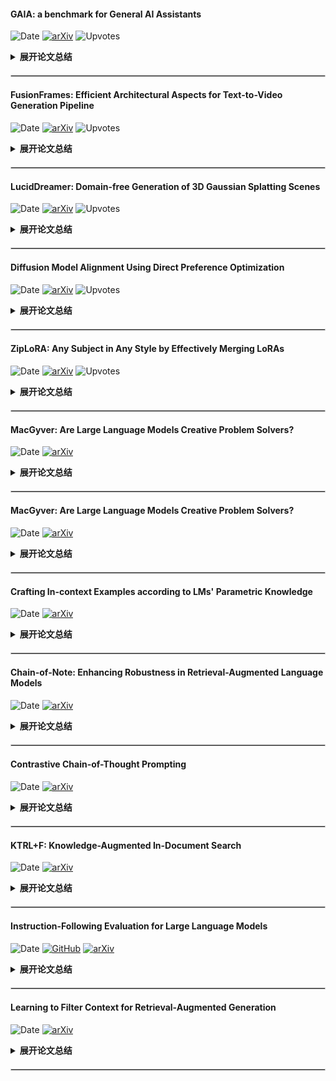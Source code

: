 #### GAIA: a benchmark for General AI Assistants
![Date](https://img.shields.io/badge/Date-2023--11--23-blue) [![arXiv](https://img.shields.io/badge/arXiv-Paper-%23D2691E?logo=arxiv)](http://arxiv.org/pdf/2311.12983v1) ![Upvotes](https://img.shields.io/badge/upvotes-97.0-green)

<details>
<summary style="font-weight: bold; cursor: pointer;">展开论文总结</summary>

<div align="center">
<img src="https://cdn-uploads.huggingface.co/production/uploads/60f1abe7544c2adfd699860c/0AEaFLBo3vO3BM3CsYsTC.png" title="Title" width="660" />
</div>

#### 背景
- **背景**       
    文章介绍了 GAIA（General AI Assistants），一种针对人工智能助理的新基准测试。GAIA 提出了现实世界中的问题，这些问题涉及多种基本能力，如推理、处理多模态信息、网络浏览和工具使用。这些问题对人类来说概念上简单，但对高级AI系统则构成挑战。人类参与者在这些测试中的成功率为92%，而配备插件的 GPT-4 只有15%的成功率。这显示了人工智能系统在处理复杂任务时与人类的巨大差异，尽管它们在法律或化学等需要专业技能的领域超越了人类。

- **已有的工作**    
    目前的趋势是寻找对人类来说越来越难的任务，并用这些挑战性更高的任务来测试大型语言模型（LLMs）。然而，对人类而言难度较高的任务并不一定难于最新的人工智能系统。例如，尽管MMLU或GSM8k这样的基准测试难度较高，但由于LLMs迅速进步（可能还有数据污染的问题），这些测试已经接近被解决。此外，开放式生成通常需要人工或基于模型的评价，而当任务复杂度提升时，人工评价将变得越来越不可行。另一方面，基于模型的评价本质上依赖于更强大的模型，因此无法评估新的最先进模型，还可能存在偏好首选项之类的微妙偏差。因此，评价新的人工智能系统需要重新考虑基准测试标准。

#### 核心贡献
- **提出了一个xxx**
    - **挑战1：提出并解决学术界没有重视的问题**
        GAIA 提出了一个与众不同的理念，即给 AI 系统提出概念上简单但实际执行起来需要准确执行复杂动作序列的任务，它们能够避免目前LLMs评价中的缺陷，如对真实世界中的问题提出挑战、便于理解非专家评分的任务简单性、非游戏性和易于使用性。GAIA基准测试通过这些特点提高了AI系统评价的有效性和可靠性。

    - **挑战2：工具使用或多模态性等复杂任务的安全性**
        GAIA 还注重如何设计问题和相关挑战，以便社区可以进一步扩展基准测试，以覆盖新兴问题，例如与工具使用或处理多模态信息相关的安全性问题。这样的设计使得生成的任务既有用于实际场景中的根基，也满足了评估AI助理时对于广泛和不确定世界的需求。

#### 实现与部署
文章中还没有涉及到具体的实现与部署或评估结果，因此无法提供这方面的信息。根据文章的结构，这些内容可能出现在“Evaluation”、“LLMs results on GAIA”以及“Extended evaluation”等部分，但需要进一步阅读全文以了解与相关工作的具体对比。

#### 总结
GAIA 是一项针对通用人工智能助理的基准测试，其目的在于提出真实世界的挑战性问题，并避开传统 LLMs 评价中的许多陷阱。该基准测试强调任务对人类简单而对AI难度较大，以此来评估AI的执行复杂行动序列的准确能力，这些任务在设计上无法简单地通过暴力方法得以解决。GAIA 还考虑了如何扩展基准测试，并探讨了一些最先进的助理的成功与短板，展示了增强 LLMs 的潜力。最终，文章旨在设立一个开发者问题集，为人工智能研究提供一个可扩展的基准测试平台。
</details>

<hr style="border:0.5px solid #CCCCCC; margin-top: 20px; margin-bottom: 20px;"/>

#### FusionFrames: Efficient Architectural Aspects for Text-to-Video Generation Pipeline
![Date](https://img.shields.io/badge/Date-2023--11--23-blue) [![arXiv](https://img.shields.io/badge/arXiv-Paper-%23D2691E?logo=arxiv)](http://arxiv.org/pdf/2311.13073v1) ![Upvotes](https://img.shields.io/badge/upvotes-41.0-green)

<details>
<summary style="font-weight: bold; cursor: pointer;">展开论文总结</summary>

<div align="center">
<img src="https://cdn-uploads.huggingface.co/production/uploads/60f1abe7544c2adfd699860c/PdO3FTxhxP68aqevsJIaB.gif" title="Title" width="660" />
</div>

#### 背景
- **背景**       
    文章探讨了在人工智能研究中占有显著地位的多媒体生成方法，尤其是文本到图像转换模型在近些年取得的高质量成果。然而，视频合成方法最近才开始发展。

- **已有的工作**
    尽管文本到图像的模型取得了进步，但视频合成领域仍面临诸如计算成本、对大规模高质量文本+视频数据集的需求等问题。这些数据集对于全面了解训练过程中的所有生成可能性是不足的。此外，视频生成要求不仅每帧的视觉质量高，还需要在语义内容上一致，以及相邻帧物体的平滑过渡和正确的运动物理。这些方面的关键是时域信息的处理。

#### 核心贡献
- **提出了一个基于文本到图像扩散模型的新型两阶段潜在扩散文本到视频生成架构**
    - **挑战1：关键帧合成与视频剧情线索的形成**
        这个挑战通常涉及到如何有效地描绘视频的主要故事线。文章提出了一个解决方案，通过比较几种时域条件化方法，结果显示使用独立的时域块而非时域层可以在反映视频生成质量的指标和人类偏好方面具有优势。

    - **挑战2：插值帧生成以及场景和对象的平滑运动**
        文章提出了一个有效的插值架构，与其他流行的被遮蔽帧插值架构相比，文章提出的架构运行速度更快，能更高效地生成高保真插值帧。此外，文章还评估了构建基于MoVQ的视频解码器的不同架构选项，以提高相邻帧的一致性，获得更高的PSNR、SSIM、MSE和LPIPS分数。

#### 实现与部署
根据文章中的实验结果，提出的视频生成管道在与现有解决方案的比较中取得了顶尖成绩，在所有解决方案中排名前两位，在开源解决方案中排名第一，其CLIPSIM得分为0.2976，FVD得分为433.054。这表明文章提出的文本到视频生成管道在视觉质量、时间一致性和计算效率方面具有显著优势。此外，文章还展示了所提出的插值模型架构的效率，它比其他流行的被遮蔽帧插值架构高出三倍以上的运行速度，同时生成了更高质量的插值帧。

#### 总结
总体而言，该论文提出了一个新型两阶段潜在扩散的文本到视频生成架构，解决了关键帧合成和插值帧生成中存在的问题，通过使用独立的时域块和有效的插值架构，减少了计算成本，并在多个质量指标上取得了优于现有技术的表现。此外，论文还针对视频解码器设计了不同的架构选项，进一步优化了视频的一致性和整体质量。
</details>

<hr style="border:0.5px solid #CCCCCC; margin-top: 20px; margin-bottom: 20px;"/>

#### LucidDreamer: Domain-free Generation of 3D Gaussian Splatting Scenes
![Date](https://img.shields.io/badge/Date-2023--11--23-blue) [![arXiv](https://img.shields.io/badge/arXiv-Paper-%23D2691E?logo=arxiv)](http://arxiv.org/pdf/2311.13384v2) ![Upvotes](https://img.shields.io/badge/upvotes-32.0-green)

<details>
<summary style="font-weight: bold; cursor: pointer;">展开论文总结</summary>

<div align="center">
<img src="https://cdn-uploads.huggingface.co/production/uploads/60f1abe7544c2adfd699860c/cqiIO-xwwkD699LC0bfZc.png" title="Title" width="660" />
</div>

#### 背景
- **背景**       
    文章介绍了现有的场景生成模型存在的问题，即目标场景的范围受到训练数据集限制的局限性。相比之下，LucidDreamer模型能以更广泛的输入条件生成更为真实、更高分辨率的3D场景。例如，它可以根据仅仅提供的文本提示生成与文本相关的场景，也能在维持输入图像风格的同时生成场景，而不是仅仅复制训练数据集的风格。

- **已有的工作**
    已有的场景生成模型因为严重依赖特定的训练数据集，所以在风格多样性和适应性上存在限制。现有模型倾向于生成与训练集风格相似的场景，而不是根据输入图像来适应性地生成。

#### 核心贡献
- **提出了一个名为LucidDreamer的模型**
    - **挑战1：保持输入图像的风格与输入文本的相关性**
        为了解决这一挑战，LucidDreamer模型能够根据文本提示生成相关场景，并且能够保持输入图像的风格，这是先前的模型所做不到的。

    - **挑战2：在移动3D点云时避免形状扭曲与点云与图像的错位**
        LucidDreamer采用了一种约束点移动的方法，并使用插值算法来保持整体形状，从而缓解了因直接移动点而可能产生的点云形状扭曲和点云与图像不匹配的问题。

#### 实现与部署
LucidDreamer模型不需要特定的训练数据集进行模型训练，它是针对每个输入优化的。文本输入是随机生成的文本提示，用于使用Stable Diffusion生成第一张图像。针对RGB输入，它使用真实或生成的高质量图像。在使用RGBD输入的情形下，使用ScanNet和NYUdepth数据集，因为这两个数据集提供了真实的深度图。

在实验中，这项工作展示了LucidDreamer在多个方面的优越性和高度可泛化性，推荐读者查看补充材料中的视频以完整体会模型的强大之处。LucidDreamer能够考虑输入样式生成一致和高质量的3D场景，且支持多种输入类型。无论是通过文本或RGB图像生成，或是通过多种条件组合和变化，LucidDreamer都能更轻松地创造所需的3D场景。

与RGBD2模型相比，LucidDreamer在质量上具有优势。论文中使用了不同领域的三张图像进行评估：使用Stable Diffusion生成的图像、ScanNet以及NYUdepth。评估结果表明，LucidDreamer模型在生成场景方面比RGBD2展现出更好的逼真度。

#### 总结
LucidDreamer是一个能够用于生成逼真而且分辨率更高的3D场景的模型。它优于现有的场景生成模型，因为它不依赖特定的训练数据集，并能够适应多种输入样式。LucidDreamer通过约束点云的移动和使用插值算法，克服了形状扭曲和点云与图像错位的问题，从而在操纵3D空间中的点云时保持了场景的真实感和一致性。在实验中明显展示了其优越性和高泛化能力。
</details>

<hr style="border:0.5px solid #CCCCCC; margin-top: 20px; margin-bottom: 20px;"/>

#### Diffusion Model Alignment Using Direct Preference Optimization
![Date](https://img.shields.io/badge/Date-2023--11--23-blue) [![arXiv](https://img.shields.io/badge/arXiv-Paper-%23D2691E?logo=arxiv)](http://arxiv.org/pdf/2311.12908v1) ![Upvotes](https://img.shields.io/badge/upvotes-25.0-green)

<details>
<summary style="font-weight: bold; cursor: pointer;">展开论文总结</summary>

<div align="center">
<img src="https://cdn-uploads.huggingface.co/production/uploads/60f1abe7544c2adfd699860c/pi324wWiMEwY3iCA7LrUd.png" title="Title" width="660" />
</div>

#### 背景
- **背景**
    该文章介绍了文本至图像扩散模型（text-to-image diffusion models）与语言模型（LLMs）在用户偏好学习方面的不同。与LLMs不同，这一领域内的扩散模型很少涉足用户偏好学习，常见的方法是用优质图像和文字说明预训练模型以改进视觉吸引力和文本对齐。

- **已有的工作**
    现有的工作没有充分探索在开放词汇环境中对大规模人类反馈进行泛化的方法，已有的RL方法在词汇扩大时效果下降。

#### 核心贡献
- **提出了一个Diffusion-DPO框架**
    - **挑战1：用人类比较数据优化扩散模型**
        扩散模型通常没有包含学习自人类偏好的阶段，作者提出一个解决方案——Diffusion-DPO，这是从直接优化偏好（Direct Preference Optimization）演化而来的方法，可以用来直接根据人类比较数据优化扩散模型，实现了将对人类偏好的直接优化应用于扩散模型，提供了一种新颖的扩散模型数据似然定义，并导出了一个可微分目标。

    - **挑战2：实现图像升级与文字提示对齐**
        新方法在人类评估者中得到了更高的评价，提升了图像的视觉吸引力和文字提示的对齐性。

#### 实现与部署
使用851K对人群外包偏好配对数据集(Pick-a-Pic dataset)来对最新的Stable Diffusion XL (SDXL)-1.0模型基础版进行微调。利用DPO微调的SDXL图像相比于SDXL基础和额外细节改善版模型在人类评估中表现更优，69%的时间内人类评价者更偏好DPO微调后的图像。本研究所提出的方法还包括一个利用AI反馈进行训练的变体，其性能与基于人类偏好的训练表现相当，能够打开使用AI反馈扩展扩散模型对齐方法的大门。

#### 总结
本文提出了一个名为Diffusion-DPO的方法，其通过直接优化基于人类比较数据的模型来实现对扩散模型与人类偏好的对齐。此外，文章也探索了基于AI反馈的训练，取得了与基于人类偏好训练相媲美的成绩。这明显提升了模型在视觉吸引力和文本对齐方面的性能，为利用AI反馈扩展扩散模型对齐方法提供了新的途径。
</details>

<hr style="border:0.5px solid #CCCCCC; margin-top: 20px; margin-bottom: 20px;"/>

#### ZipLoRA: Any Subject in Any Style by Effectively Merging LoRAs
![Date](https://img.shields.io/badge/Date-2023--11--23-blue) [![arXiv](https://img.shields.io/badge/arXiv-Paper-%23D2691E?logo=arxiv)](http://arxiv.org/pdf/2311.13600v1) ![Upvotes](https://img.shields.io/badge/upvotes-20.0-green)

<details>
<summary style="font-weight: bold; cursor: pointer;">展开论文总结</summary>

<div align="center">
<img src="https://cdn-uploads.huggingface.co/production/uploads/60f1abe7544c2adfd699860c/hQ5rjnbiKJMBrme8qEWTv.png" title="Title" width="660" />
</div>

#### 背景
- **背景**       
    文章探讨了通过扩散模型（diffusion models）进行图像生成，并突出了个性化方法如DreamBooth与StyleDrop，它们能够基于特定概念的图像微调基础扩散模型以在各种上下文中生成新的作品。然而，生成特定用户提供的主题（subject）与特定用户提供的风格（style）相结合的图像是一项尚未解决的挑战。

- **已有的工作**
    尽管个性化方法在独立的主题或风格生成上取得了成功，但很难有效地合并这些个性化设置以生成同时具有特定主题和风格的图像。现有方法例如结合使用Subject LoRAs和Style LoRAs进行线性组合以控制每个LoRA的“强度”，但这种方法不仅缺乏鲁棒性，而且耗时且容易出错。

#### 核心贡献
- **提出了一个名为ZipLoRA的新方法**
    - **挑战1：高效合并主题与风格LoRAs**
        当前方法无法可靠地在保持主题真实性或风格真实性的同时合并主题和风格LoRAs。文章提出的ZipLoRA通过一个优化过程，选择独立的合并系数来组合两个LoRAs，类似拉链那样有效地合并两方面的特性。

    - **挑战2：降低参数调整和时间消耗**
        ZipLoRA不需要任何手动调整超参数或合并权重，这一特性使得该方法不仅高效而且易于使用。

#### 实现与部署
ZipLoRA采用了最新发布的Stable Diffusion XL模型，并基于三个重要观察结果进行设计和实施。首先，该模型能够使用单一示例图像来学习风格；其次，LoRA权重通常是稀疏的，其中绝大多数元素的大小很小，对生成质量和真实性的影响很小；最后，两个独立训练的LoRAs的权重矩阵列之间可能存在不同程度的“对齐”，直接求和高度对齐的列会降低合并模型的性能。ZipLoRA能够在一系列的主题和风格LoRAs上持续工作，允许用户和艺术家轻松结合他们选择的公共可用主题和风格LoRAs。实验显示ZipLoRA在广泛的主题和风格组合上能够生成引人注目的结果，并在主题和风格的真实性方面对基准线进行了有意义的改进，同时保留了重新定义的能力。

#### 总结
文章提出了一种名为ZipLoRA的新策略，旨在通过一个优化过程有效地合并独立训练的主题和风格LoRAs，从而能够生成任何用户提供的主题风格的组合。ZipLoRA对生成任何特定主题和风格的图像这一开放性研究问题提供了创新的解决方案，且由于其无需手动超参数调整，使用起来更加简便高效。实验证明该方法在保持主题和风格真实性的同时，相比于现有方法和其他基本方法而言，具有更好的生成质量和鲁棒性。
</details>

<hr style="border:0.5px solid #CCCCCC; margin-top: 20px; margin-bottom: 20px;"/>

#### MacGyver: Are Large Language Models Creative Problem Solvers?
![Date](https://img.shields.io/badge/Date-2023--11--16-blue) [![arXiv](https://img.shields.io/badge/arXiv-Paper-%23D2691E?logo=arxiv)](http://arxiv.org/pdf/2311.09682v1) <details>
<summary style="font-weight: bold; cursor: pointer;">展开论文总结</summary>

#### 背景
- **背景**       
    文章探究了现代大型语言模型（LLMs）在接受约束的环境中解决问题的创造性，特别是克服心理学中所称的“功能固定性”偏见，使用熟悉的物体以创新或非传统方式解决问题【6†source】。

- **已有的工作**
    现有的自动化评估技术不能准确衡量解决方案的有效性，所以研究者们招募了人类评估员来评价GPT-4在MACGYVER数据集上的表现【15†source】。

#### 核心贡献
- **提出了名为MACGYVER的数据集**
    - **挑战1：如何生成适合LLMs的创造性问题解决任务?**
        创建这类问题需要突破思维常规。研究者们通过结合GPT-4的生成能力和人类评审员的验证能力，设计了一个高效的流程来创建MACGYVER数据集。这个数据集包含1600个旨在触发功能固定性，需要创新思考的实际问题【8†source】。

    - **挑战2：如何量化和评估LLMs在处理这些任务时的表现?**
        自动化评估的局限性导致了需人类注释者基于的评估系统来评价GPT-4提出的解决方案的可行性和效率【15†source】。

#### 实现与部署
研究者们从七个不同的LLMs收集了机器解决方案，并对GPT-4进行了额外的评估以准确地与人类表现进行比较。对于每个问题，平均提取了四个GPT-4解决方案，并采用核聚变采样策略从每个API调用中返回最高概率的答案序列。人类评估者们通过更细致的分类系统评价给出的答案，以判断答案的正确性和解决问题的效率。评估手段的调整使得标注变得更为准确，反映了答案的实际效能【32†source】【36†source】。

#### 总结
本研究通过创造MACGYVER数据集，探索了LLMs在解决非传统问题上的能力，并通过人类评估员对GPT-4的表现进行了评价。研究结果展示了LLMs在这类任务上的局限性，同时提出了提高其表现的新方法。研究强调了创造性问题解决能力在日常生活中的重要性，并尝试通过LLMs补充人类的创造性思维，以期提高解决问题的能力和效率。
</details>

<hr style="border:0.5px solid #CCCCCC; margin-top: 20px; margin-bottom: 20px;"/>

#### MacGyver: Are Large Language Models Creative Problem Solvers?
![Date](https://img.shields.io/badge/Date-2023--11--16-blue) [![arXiv](https://img.shields.io/badge/arXiv-Paper-%23D2691E?logo=arxiv)](http://arxiv.org/pdf/2311.09682v1) <details>
<summary style="font-weight: bold; cursor: pointer;">展开论文总结</summary>

The analysis of the uploaded paper "MacGyver: Are Large Language Models Creative Problem Solvers?" indicates that the paper investigates the problem-solving capabilities of large language models (LLMs) in the context of creative tasks that require overcoming a cognitive bias known as "functional fixedness." The authors created a dataset called MACGYVER consisting of real-world problems designed to trigger functional fixedness and require out-of-the-box thinking.

The researchers identified several key points:
1. Existing automatic evaluation techniques are insufficient to assess the effectiveness of proposed solutions, so human annotators were recruited to assess the solutions.
2. The authors conducted a detailed error analysis on GPT-4, revealing it often proposes physically infeasible or logically incorrect actions.
3. The paper proposes two new prompting strategies to enhance the problem-solving abilities of LLMs: Iterative Step-Wise Reflection and Divergent-Convergent Thinking.
4. Both prompting strategies helped to reduce the number of infeasible solutions proposed by GPT-4. Iterative Step-Wise Reflection was more effective at reducing infeasible solutions, while Divergent-Convergent Thinking helped generate more efficient solutions.
5. The paper also points out that humans and LLMs like GPT-4 show different strengths in problem solving, suggesting a collaborative approach between humans and AI might yield the best results.
6. The authors acknowledge limitations, including the challenge of measuring how well a model can solve creative problems due to the lack of standardized automated metrics. They suggest future work investigate other strategies to enhance LLMs' physical knowledge, spatial understanding, and reduce hallucination. Human-AI collaboration for eliciting the best answers across a wide spectrum of problems is also proposed as an exciting direction for future work.

To conclude, the paper contributes to the understanding of the current limitations and potential enhancements for LLMs in creative problem-solving tasks and points towards a promising future for human-AI collaborative problem solving.
</details>

<hr style="border:0.5px solid #CCCCCC; margin-top: 20px; margin-bottom: 20px;"/>

#### Crafting In-context Examples according to LMs' Parametric Knowledge
![Date](https://img.shields.io/badge/Date-2023--11--16-blue) [![arXiv](https://img.shields.io/badge/arXiv-Paper-%23D2691E?logo=arxiv)](http://arxiv.org/pdf/2311.09579v1) <details>
<summary style="font-weight: bold; cursor: pointer;">展开论文总结</summary>

#### 背景
- **背景**       
    文章探讨了如何根据语言模型（LM）的参数知识有效地制作上下文示例，为了提高大型语言模型（LLM）的输出精度。

- **已有的工作**
    已有研究表明，在上下文示例集中，标签分布影响LM的表现，但这些工作并未解决有效选择和排序上下文示例的问题，特别是在考虑LM的参数知识的情况下。

#### 核心贡献
- **提出了一个上下文示例检索器**
    - **挑战1：选择最有效的上下文示例**
        选择对LM来说“已知”与“未知”上下文示例的挑战在于，需要在提高LM输出精度的同时避免过拟合。通过度量示例候选与查询的平均相似性，并选择中值附近值的示例，研究表明"已知"示例能够提高LLM的表现【17†source】【18†source】【19†source】。

    - **挑战2：优化上下文示例的排序**
        在每个上下文示例内部答案排序对LM性能有显著影响，方法是探究基于LM参数知识的答案排序是否改善性能。文章通过计算答案的长度标准化困惑度（perplexity）来决定答案的顺序，并采用贪心解码方法进行排序【29†source】【30†source】。

#### 实现与部署
在AmbigQA、QAMPARI和QUEST数据集上进行了实验，通过比较已知示例与未知示例的性能来验证该方法。结果表明，使用“半已知”的示例（即模型对答案有一半的知识）比其他设置表现更好，这可能促使LM利用参数知识并进行有根据的推测【20†source】。

对于答案排序策略，研究表明，基于模型知识排序答案的策略（即“知识感知”排序），能够真实地反映在上下文示例中的答案排序，并且随着模型对答案排序的忠实度（ϕ值）增加，模型生成的答案数量也随之增加【29†source】【30†source】。

答案排序研究结果显示，GREEDY排序（以参数知识降序排列答案）在模仿上下文示例答案排序方面，其生成的答案排序与上下文示例的答案排序匹配的比例达到了平均74.1%。而相反的GREEDY排序（即REVERSE GREEDY，答案顺序相反，以参数知识升序排列）只有平均43.5%的匹配率。而在RANDOM和ALPHABET排序策略下，GREEDY排序具有显著的优势，说明了排序策略对于模型复现上下文例示答案的准确顺序具有重要作用【29†source】【30†source】。

#### 总结
本文的重点研究是如何根据LM的参数知识有效地创建上下文示例：选择最优的示例（已知与未知的比较）以及在上下文示例中如何排序答案。实验结果支持了半已知示例的有效性以及基于参数知识的答案排序方法，这些发现为提高大型语言模型在多答案生成任务中的性能提供了可行的技术途径。
</details>

<hr style="border:0.5px solid #CCCCCC; margin-top: 20px; margin-bottom: 20px;"/>

#### Chain-of-Note: Enhancing Robustness in Retrieval-Augmented Language Models
![Date](https://img.shields.io/badge/Date-2023--11--15-blue) [![arXiv](https://img.shields.io/badge/arXiv-Paper-%23D2691E?logo=arxiv)](http://arxiv.org/pdf/2311.09210v1) <details>
<summary style="font-weight: bold; cursor: pointer;">展开论文总结</summary>

由于上传的文件不支持通过 `myfiles_browser` 工具直接访问，请上传一个新的文件或提供一个可以通过 `myfiles_browser` 访问的文件ID，以便我可以帮助您分析论文内容。
</details>

<hr style="border:0.5px solid #CCCCCC; margin-top: 20px; margin-bottom: 20px;"/>

#### Contrastive Chain-of-Thought Prompting
![Date](https://img.shields.io/badge/Date-2023--11--15-blue) [![arXiv](https://img.shields.io/badge/arXiv-Paper-%23D2691E?logo=arxiv)](http://arxiv.org/pdf/2311.09277v1) <details>
<summary style="font-weight: bold; cursor: pointer;">展开论文总结</summary>

#### 背景
- **背景**       
    文章介绍了大型语言模型（LLMs）通过增大模型规模来提高泛化能力和自新任务的能力。尽管如此，单纯增加模型规模无法解决复杂的推理任务。因此，提出了链式思维提示（chain-of-thought prompting）来激发LLMs的推理能力，这通过生成中间推理步骤来实现。

- **已有的工作**
    现有的链式思维方法挖掘了文本示例中的中间思维链和输出，但对链式思维的理解尚不完全。先前的研究发现，即使使用逻辑上不合理的示例也能达到与合理示例相似的性能。此外，传统的链式思维没有告知语言模型应避免哪些错误，这可能导致更多错误。此外，中间步骤的错误可能会累积，从而破坏推理过程。因此，还需要减少中间推理步骤中的错误。

#### 核心贡献
- **提出了一个对比式链式思维（contrastive chain-of-thought）**
    - **挑战1：推理效果不明确**
        先前研究表明，即使是无效的推理示例，也可以达到与有效示例相似的性能，这导致我们不清楚语言模型如何基于链式思维示例有效学习。论文借鉴人类同时学习正面和负面示例的能力，提出了对比式链式思维，通过提供有效和无效的推理示例来引导模型一步步进行推理，同时减少推理错误。

    - **挑战2：有效应用到不同任务**
        如何设计有效的负面示例，并且是否可以泛化到不同的任务是一个挑战。论文通过分析多种无效推理类型，设计了一种简单有效的自动方法来从现有的有效推理链中生成对比式示例。此外，由于对比式链式思维与任务无关，并且与自洽性（self-consistency）等方法兼容，因此可以作为通用的链式思维增强方法。

#### 实现与部署
论文的实验评估表明，和传统的链式思维相比，对比式链式思维在多个推理基准测试中展示了显著的优势。具体而言，在使用广泛应用的LLM GPT-3.5-Turbo时，对比式链式思维分别在GSM-8K和Bamboogle任务上实现了9.8和16.0个百分点的提升。通过进一步分析从对比式方法生成的推理链，也显示出在减少错误方面的显著效果。总之，该方法不仅结合了正面和负面示例来提升链式思维的有效性，而且提出了一个自动构建对比示例的方法，其实验结果证明了这种方法与传统链式思维相比具有显著的改进。

#### 总结
本论文提出了对比式链式思维方法，以解决传统链式思维中存在的问题，即缺乏对错误避免的指导以及实现推理效果的不确定性。通过提供有效和无效的推理示例，新方法旨在引导模型减少推理错误并一步步推理，同时该方法提供了自动化构建对比示例的技术以便泛化到各种任务。实验结果证实，该方法能够作为一种通用增强手段，显著提升链式思维的性能。【7†来源】【8†来源】【9†来源】
</details>

<hr style="border:0.5px solid #CCCCCC; margin-top: 20px; margin-bottom: 20px;"/>

#### KTRL+F: Knowledge-Augmented In-Document Search
![Date](https://img.shields.io/badge/Date-2023--11--14-blue) [![arXiv](https://img.shields.io/badge/arXiv-Paper-%23D2691E?logo=arxiv)](http://arxiv.org/pdf/2311.08329v3) <details>
<summary style="font-weight: bold; cursor: pointer;">展开论文总结</summary>

无数据[超时]
</details>

<hr style="border:0.5px solid #CCCCCC; margin-top: 20px; margin-bottom: 20px;"/>

#### Instruction-Following Evaluation for Large Language Models
![Date](https://img.shields.io/badge/Date-2023--11--14-blue) [![GitHub](https://img.shields.io/badge/GitHub-View-brightgreen?logo=github)](https://github.com/google-research/google-research/tree/master/instruction_following_eval) [![arXiv](https://img.shields.io/badge/arXiv-Paper-%23D2691E?logo=arxiv)](http://arxiv.org/pdf/2311.07911v1) <details>
<summary style="font-weight: bold; cursor: pointer;">展开论文总结</summary>

#### 背景
- **背景**       
    文章讨论了如何使用一组可验证的指令来评估大型语言模型（LLMs）的指令遵循能力。

- **已有的工作**
    已有的方法通常缺乏一种简便、无偏见且自动化的方式来评估LLMs的指令遵循能力，因此需要一个可以简易复制、无偏见且自动化的评估方法，本文提出的IFEval方法便是为了解决这个需求。

#### 核心贡献
- **提出了一个IFEval评估方法**
    - **挑战1：如何合成符合逻辑的指令**
        当前存在的挑战是生成一个能够让LLMs正确解释和执行的指令提示。生成提示的最直接方式会导致指令之间的潜在冲突，如一个要求段落数限制，另一个要求字数限制，从而削弱多样性。IFEval通过几个步骤合成提示，比如随机选择指令、去除逻辑不通的提示、重构表述方式来增加多样性，以及最后的手动检查和编辑。

    - **挑战2：如何量化遵循指令的准确性**
        另一个挑战是准确判断和量化LLMs对指令的遵循情况。即便使用编程和简单启发式规则，依然存在误判，IFEval方法提供了严格的和宽松的两种评价准则来计算指令遵循的准确性，减少误判，解决这个挑战。

#### 实现与部署
评估了GPT-4和PaLM 2 Small (S)模型，并分别在四个准确性指标上计算得分。这四个准确性指标包括：严格的提示级准确性、指令级准确性，以及宽松的提示级和指令级准确性。宽松准则通过多种变换函数来变换响应，比如移除markdown语法中的字体修饰符号和响应的首尾行，以减少误判。但宽松准则可能同时引入误报，为此作为补充，它与原始标准一同使用。GPT-4和PaLM 2 Small (S)的评估结果显示，两种模型在指令遵循能力上的差异，例如严格的指令级准确性分别为83.57%和55.76%【13†source】。

#### 总结
本文提出了一种评估大型语言模型的指令遵循能力的新方法——IFEval，它通过合成逻辑一致的指令和计算指令遵循准确性的新准则来解决评估过程中的挑战。此方法为自动化且无偏见，它通过多步骤过程避免指令间的潜在冲突，并引入了严格和宽松的准确性评价标准来减少误判，同时认为未来可以通过增加多样化和使用多模态指令来改进该方法【14†source】。
</details>

<hr style="border:0.5px solid #CCCCCC; margin-top: 20px; margin-bottom: 20px;"/>

#### Learning to Filter Context for Retrieval-Augmented Generation
![Date](https://img.shields.io/badge/Date-2023--11--14-blue) [![arXiv](https://img.shields.io/badge/arXiv-Paper-%23D2691E?logo=arxiv)](http://arxiv.org/pdf/2311.08377v1) <details>
<summary style="font-weight: bold; cursor: pointer;">展开论文总结</summary>

#### 背景
- **背景**       
    文章指出，实时检索相关知识已成为开放领域问答和事实验证等任务的关键要素。然而，由于检索系统的不完美，生成模型需要根据部分或完全不相关的文段来生成输出，这可能导致对上下文的过度或不足重视，进而产生诸如虚构信息（hallucinations）等问题。

- **已有的工作**
    已有方法在实时检索环境下会产生问题，如依赖不完全相关的上下文内容生成输出，导致生成质量不高。现存的模型和方法未能有效过滤并提供准确的上下文，这限制了它们在生成任务中的性能。

#### 核心贡献
- **提出了一个名为FILCO的方法**
    - **挑战1：识别有用上下文**
        用于识别有用上下文的方法往往依赖于已知的标准答案，在实际应用时无法直接使用。FILCO通过结合词汇和信息论方法，以及在测试时能够过滤检索上下文的模型的训练，来解决这一问题。

    - **挑战2：在测试时应用上下文过滤**
        在不知道正确答案的情况下过滤上下文是有挑战性的。FILCO训练了上下文过滤模型，使用在训练期间获得的有用上下文数据来训练，在测试时可以预测和提供有用的上下文，提升生成的结果。

#### 实现与部署
论文中，实验采用了FLAN-T5和LLAMA2作为主要模型架构。研究者对这些模型分别进行微调，以执行上下文过滤任务和最终生成任务。执行过滤和生成的配置，包括最大序列长度限制和贪婪解码策略。在对比实验中，提出的FILCO方法与两个基线方法（FULL和PSG）相比，在预处理和过滤上下文方面显著提高了所有数据集上的结果。特别地，与提供经过人工过滤上下文的SILVER设置相比，使用FILCO预测的上下文内容在六个任务上达到了可比的性能，表明上下文过滤流程的有效训练【15†source】。

#### 总结
本文提出的FILCO方法针对开放领域问答和事实验证等知识密集型任务，通过改善提供给生成模型的上下文质量来解决生成输出时面临的问题。通过结合词汇和信息论方法来识别有用上下文，并训练模型以在测试时过滤检索上下文，很好地解决了以前方法的局限性。实验结果显示，相比传统方法，FILCO在多个知识密集型任务上都取得了显著的性能改进，并且在上下文过滤训练上显示出其有效性。
</details>

<hr style="border:0.5px solid #CCCCCC; margin-top: 20px; margin-bottom: 20px;"/>

